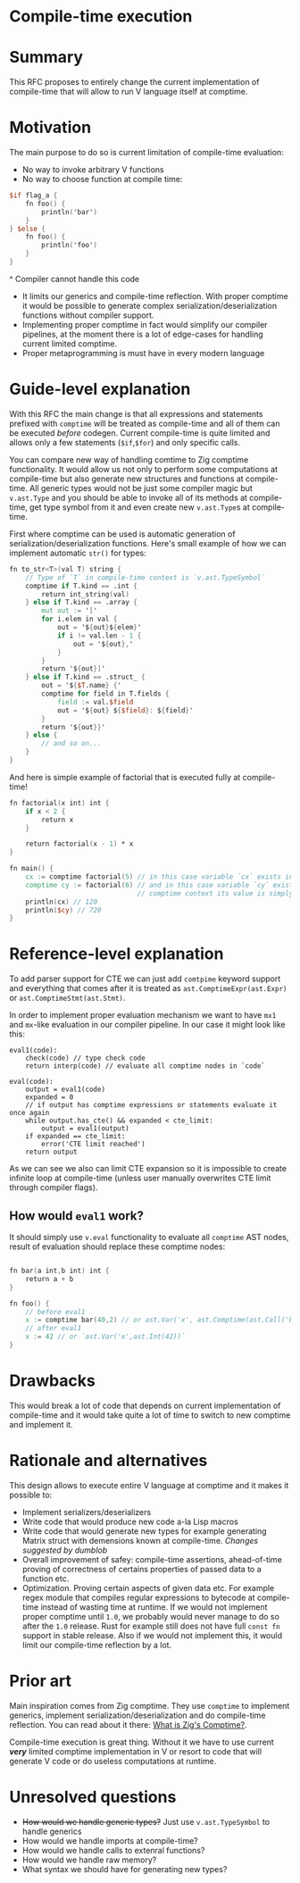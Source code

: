 # Compile-time execution

# Summary 

This RFC proposes to entirely change the current implementation of compile-time that will allow to run V language itself at comptime.

# Motivation

 The main purpose to do so is current limitation of compile-time evaluation:
- No way to invoke arbitrary V functions
- No way to choose function at compile time: 
```v
$if flag_a {
    fn foo() {
        println('bar')
    }
} $else {
    fn foo() {
        println('foo')
    }
}
```
^ Compiler cannot handle this code 

- It limits our generics and compile-time reflection. With proper comptime it would be possible to generate complex serialization/deserialization functions without compiler support. 
- Implementing proper comptime in fact would simplify our compiler pipelines, at the moment there is a lot of edge-cases for handling current limited comptime. 
- Proper metaprogramming is must have in every modern language 


# Guide-level explanation 

With this RFC the main change is that all expressions and statements prefixed with `comptime` will be treated as compile-time and all of them can be executed *before* codegen. Current compile-time is quite limited and allows only a few statements (`$if`,`$for`) and only specific calls.

You can compare new way of handling comtime to Zig comptime functionality. It would allow us not only to perform some computations at compile-time but also generate new structures and functions at compile-time. All generic types would not be just some compiler magic but `v.ast.Type` and you should be able to invoke all of its methods at compile-time, get type symbol from it and even create new `v.ast.Type`s at compile-time.  

First where comptime can be used is automatic generation of serialization/deserialization functions. Here's small example of how we can implement automatic `str()` for types: 
```v
fn to_str<T>(val T) string {
    // Type of `T` in compile-time context is `v.ast.TypeSymbol`
    comptime if T.kind == .int {
        return int_string(val)
    } else if T.kind == .array {
        mut out := '['
        for i,elem in val {
            out = '${out}${elem}'
            if i != val.len - 1 {
                out = '${out},'
            }
        }
        return '${out}]'
    } else if T.kind == .struct_ {
        out = '${$T.name} {'
        comptime for field in T.fields {
            field := val.$field 
            out = '${out} ${$field}: ${field}'
        }
        return '${out}}'
    } else {
        // and so on...
    }
}
```


And here is simple example of factorial that is executed fully at compile-time! 
```v
fn factorial(x int) int {
    if x < 2 {
        return x 
    } 

    return factorial(x - 1) * x
}

fn main() {
    cx := comptime factorial(5) // in this case variable `cx` exists in generated code and only result of evaluating factorial is stored in it
    comptime cy := factorial(6) // and in this case variable `cy` exists only at compile-time, every time you try to use it from non
                                // comptime context its value is simply inserted into AST tree: `ast.Comptime(ast.Ident('cy'))` becomes `ast.Int(720)`
    println(cx) // 120 
    println($cy) // 720
}
```

# Reference-level explanation 

To add parser support for CTE we can just add `comtpime` keyword support and everything that comes after it is treated as `ast.ComptimeExpr(ast.Expr)` or `ast.ComptimeStmt(ast.Stmt)`. 

In order to implement proper evaluation mechanism we want to have `mx1` and `mx`-like evaluation in our compiler pipeline. In our case it might look like this:
```
eval1(code):
    check(code) // type check code
    return interp(code) // evaluate all comptime nodes in `code`

eval(code):
    output = eval1(code) 
    expanded = 0 
    // if output has comptime expressions or statements evaluate it once again
    while output.has_cte() && expanded < cte_limit:
        output = eval1(output)
    if expanded == cte_limit:
        error('CTE limit reached')
    return output
```

As we can see we also can limit CTE expansion so it is impossible to create infinite loop at compile-time (unless user manually overwrites CTE limit through compiler flags). 

## How would `eval1` work? 

It should simply use `v.eval` functionality to evaluate all `comptime` AST nodes, result of evaluation should replace these comptime nodes:
```v

fn bar(a int,b int) int {
    return a + b
}

fn foo() {
    // before eval1
    x := comptime bar(40,2) // or ast.Var('x', ast.Comptime(ast.Call('bar', 40,2)))
    // after eval1
    x := 42 // or `ast.Var('x',ast.Int(42))`
}

```

# Drawbacks 
This would break a lot of code that depends on current implementation of compile-time and it would take quite a lot of time to switch to new comptime and implement it. 

# Rationale and alternatives 

This design allows to execute entire V language at comptime and it makes it possible to:
- Implement serializers/deserializers
- Write code that would produce new code a-la Lisp macros 
- Write code that would generate new types for example generating Matrix struct with demensions known at compile-time.
*Changes suggested by dumblob*
- Overall improvement of safey: compile-time assertions, ahead-of-time proving of correctness of certains properties of passed data to a function etc.
- Optimization. Proving certain aspects of given data etc. For example regex module that compiles regular expressions to bytecode at compile-time instead of wasting time at runtime.
If we would not implement proper comptime until `1.0`, we probably would never manage to do so after the `1.0` release. Rust for example still does not have full `const fn` support in stable release. Also if we would not implement this, it would limit our compile-time reflection by a lot. 

# Prior art 

Main inspiration comes from Zig comptime. They use `comptime` to implement generics, implement serialization/deserialization and do compile-time reflection. You can read about it there: [What is Zig's Comptime?](https://kristoff.it/blog/what-is-zig-comptime/). 

Compile-time execution is great thing. Without it we have to use current ***very*** limited comptime implementation in V or resort to code that will generate V code or do useless computations at runtime. 

# Unresolved questions

- ~~How would we handle generic types?~~ Just use `v.ast.TypeSymbol` to handle generics
- How would we handle imports at compile-time? 
- How would we handle calls to extenral functions?
- How would we handle raw memory? 
- What syntax we should have for generating new types?
